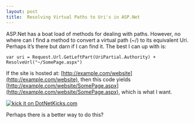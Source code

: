```yaml
---
layout: post
title:  Resolving Virtual Paths to Uri's in ASP.Net
---
```

ASP.Net has a boat load of methods for dealing with paths. However, no where can I find a method to convert a virtual path (~/) to its equivalent Uri. Perhaps it’s there but darn if I can find it. The best I can up with is:
    
    var uri = Request.Url.GetLeftPart(UriPartial.Authority) + ResolveUrl("~/SomePage.aspx")

If the site is hosted at: [http://example.com/website](http://example.com/website), then this code yields [http://example.com/website/SomePage.aspx](http://example.com/website/SomePage.aspx), which is what I want. 

[![kick it on DotNetKicks.com](http://www.dotnetkicks.com/Services/Images/KickItImageGenerator.ashx?url=http%3a%2f%2fblueonionsoftware.com%2fblog.aspx%3fp%3de1670afd-2b62-4343-83ab-7a70b6b35e10)](http://www.dotnetkicks.com/kick/?url=http%3a%2f%2fblueonionsoftware.com%2fblog.aspx%3fp%3de1670afd-2b62-4343-83ab-7a70b6b35e10)

Perhaps there is a better way to do this?
